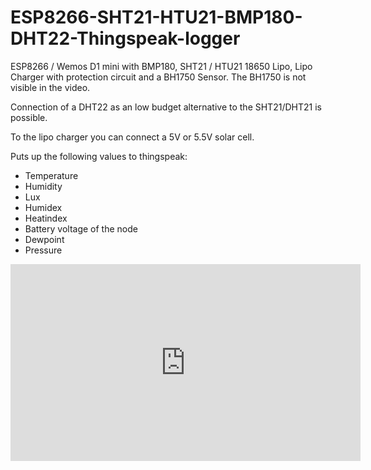 # ESP8266-SHT21-HTU21-BMP180-DHT22-Thingspeak-logger

ESP8266 / Wemos D1 mini with BMP180,  SHT21 / HTU21 18650 Lipo, Lipo Charger with protection circuit and a BH1750 Sensor.
The BH1750 is not visible in the video.

Connection of a DHT22 as an low budget alternative to the SHT21/DHT21 is possible.

To the lipo charger you can connect a 5V or 5.5V solar cell.

Puts up the following values to thingspeak:

- Temperature
- Humidity
- Lux
- Humidex
- Heatindex
- Battery voltage of the node
- Dewpoint
- Pressure

<iframe width="560" height="315" src="https://www.youtube.com/embed/g3ziCE5joGM" frameborder="0" allowfullscreen></iframe>
